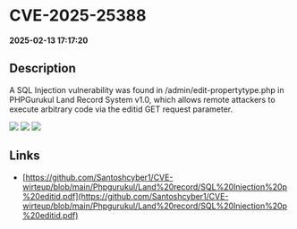 # CVE-2025-25388

**2025-02-13 17:17:20**

## Description
A SQL Injection vulnerability was found in /admin/edit-propertytype.php in PHPGurukul Land Record System v1.0, which allows remote attackers to execute arbitrary code via the editid GET request parameter.

![](https://img.shields.io/static/v1?label=Score&message=9.8&color=red)
![](https://img.shields.io/static/v1?label=Severity&message=CRITICAL&color=red)
![](https://img.shields.io/static/v1?label=CWE&message=SQL&color=green)

## Links
- [https://github.com/Santoshcyber1/CVE-wirteup/blob/main/Phpgurukul/Land%20record/SQL%20Injection%20p%20editid.pdf](https://github.com/Santoshcyber1/CVE-wirteup/blob/main/Phpgurukul/Land%20record/SQL%20Injection%20p%20editid.pdf)
